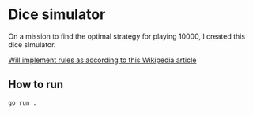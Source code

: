 # Dice simulator

On a mission to find the optimal strategy for playing 10000, I created this dice simulator.

[Will implement rules as according to this Wikipedia article](https://en.wikipedia.org/wiki/Dice_10000)

## How to run

`go run .`
